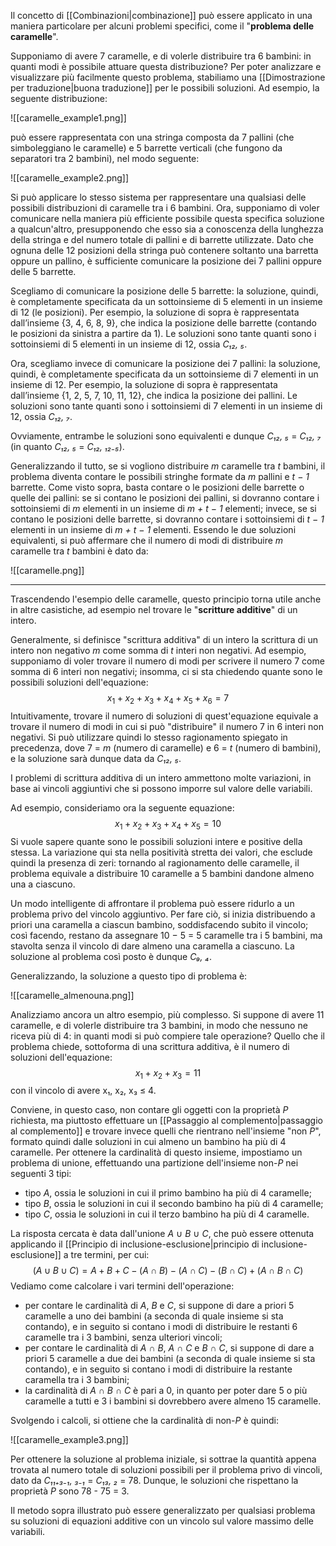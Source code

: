 Il concetto di [[Combinazioni|combinazione]] può essere applicato in una maniera particolare per alcuni problemi specifici, come il "**problema delle caramelle**".

Supponiamo di avere 7 caramelle, e di volerle distribuire tra 6 bambini: in quanti modi è possibile attuare questa distribuzione? Per poter analizzare e visualizzare più facilmente questo problema, stabiliamo una [[Dimostrazione per traduzione|buona traduzione]] per le possibili soluzioni. Ad esempio, la seguente distribuzione:

![[caramelle_example1.png]]

può essere rappresentata con una stringa composta da 7 pallini (che simboleggiano le caramelle) e 5 barrette verticali (che fungono da separatori tra 2 bambini), nel modo seguente:

![[caramelle_example2.png]]

Si può applicare lo stesso sistema per rappresentare una qualsiasi delle possibili distribuzioni di caramelle tra i 6 bambini. Ora, supponiamo di voler comunicare nella maniera più efficiente possibile questa specifica soluzione a qualcun'altro, presupponendo che esso sia a conoscenza della lunghezza della stringa e del numero totale di pallini e di barrette utilizzate. Dato che ognuna delle 12 posizioni della stringa può contenere soltanto una barretta oppure un pallino, è sufficiente comunicare la posizione dei 7 pallini oppure delle 5 barrette.

Scegliamo di comunicare la posizione delle 5 barrette: la soluzione, quindi, è completamente specificata da un sottoinsieme di 5 elementi in un insieme di 12 (le posizioni). Per esempio, la soluzione di sopra è rappresentata dall’insieme {3, 4, 6, 8, 9}, che indica la posizione delle barrette (contando le posizioni da sinistra a partire da 1). Le soluzioni sono tante quanti sono i sottoinsiemi di 5 elementi in un insieme di 12, ossia *C₁₂, ₅*.

Ora, scegliamo invece di comunicare la posizione dei 7 pallini: la soluzione, quindi, è completamente specificata da un sottoinsieme di 7 elementi in un insieme di 12. Per esempio, la soluzione di sopra è rappresentata dall’insieme {1, 2, 5, 7, 10, 11, 12}, che indica la posizione dei pallini. Le soluzioni sono tante quanti sono i sottoinsiemi di 7 elementi in un insieme di 12, ossia *C₁₂, ₇*.

Ovviamente, entrambe le soluzioni sono equivalenti e dunque *C₁₂, ₅* = *C₁₂, ₇* (in quanto *C₁₂, ₅* = *C₁₂, ₁₂₋₅*).

Generalizzando il tutto, se si vogliono distribuire *m* caramelle tra *t* bambini, il problema diventa contare le possibili stringhe formate da *m* pallini e *t − 1* barrette. Come visto sopra, basta contare o le posizioni delle barrette o quelle dei pallini: se si contano le posizioni dei pallini, si dovranno contare i sottoinsiemi di *m* elementi in un insieme di *m + t − 1* elementi; invece, se si contano le posizioni delle barrette, si dovranno contare i sottoinsiemi di *t − 1* elementi in un insieme di *m + t − 1* elementi. Essendo le due soluzioni equivalenti, si può affermare che il numero di modi di distribuire *m* caramelle tra *t* bambini è dato da:

![[caramelle.png]]
___
Trascendendo l'esempio delle caramelle, questo principio torna utile anche in altre casistiche, ad esempio nel trovare le "**scritture additive**" di un intero.

Generalmente, si definisce "scrittura additiva" di un intero la scrittura di un intero non negativo *m* come somma di *t* interi non negativi. Ad esempio, supponiamo di voler trovare il numero di modi per scrivere il numero 7 come somma di 6 interi non negativi; insomma, ci si sta chiedendo quante sono le possibili soluzioni dell'equazione:
$$x_1 + x_2 + x_3 + x_4 + x_5 + x_6 = 7$$
Intuitivamente, trovare il numero di soluzioni di quest'equazione equivale a trovare il numero di modi in cui si può "distribuire" il numero 7 in 6 interi non negativi. Si può utilizzare quindi lo stesso ragionamento spiegato in precedenza, dove 7 = *m* (numero di caramelle) e 6 = *t* (numero di bambini), e la soluzione sarà dunque data da *C₁₂, ₅*.

I problemi di scrittura additiva di un intero ammettono molte variazioni, in base ai vincoli aggiuntivi che si possono imporre sul valore delle variabili.

Ad esempio, consideriamo ora la seguente equazione:
$$x_1 + x_2 + x_3 + x_4 + x_5 = 10$$
Si vuole sapere quante sono le possibili soluzioni intere e positive della stessa. La variazione qui sta nella positività stretta dei valori, che esclude quindi la presenza di zeri: tornando al ragionamento delle caramelle, il problema equivale a distribuire 10 caramelle a 5 bambini dandone almeno una a ciascuno. 

Un modo intelligente di affrontare il problema può essere ridurlo a un problema privo del vincolo aggiuntivo. Per fare ciò, si inizia distribuendo a priori una caramella a ciascun bambino, soddisfacendo subito il vincolo; così facendo, restano da assegnare 10 − 5 = 5 caramelle tra i 5 bambini, ma stavolta senza il vincolo di dare almeno una caramella a ciascuno. La soluzione al problema così posto è dunque *C₉, ₄*. 

Generalizzando, la soluzione a questo tipo di problema è:

![[caramelle_almenouna.png]]

Analizziamo ancora un altro esempio, più complesso. Si suppone di avere 11 caramelle, e di volerle distribuire tra 3 bambini, in modo che nessuno ne riceva più di 4: in quanti modi si può compiere tale operazione? Quello che il problema chiede, sottoforma di una scrittura additiva, è il numero di soluzioni dell'equazione:
$$x_1 + x_2 + x_3 = 11$$
con il vincolo di avere x₁, x₂, x₃ ≤ 4.

Conviene, in questo caso, non contare gli oggetti con la proprietà *P* richiesta, ma piuttosto effettuare un [[Passaggio al complemento|passaggio al complemento]] e trovare invece quelli che rientrano nell'insieme "non *P*", formato quindi dalle soluzioni in cui almeno un bambino ha più di 4 caramelle. Per ottenere la cardinalità di questo insieme, impostiamo un problema di unione, effettuando una partizione dell'insieme non-*P* nei seguenti 3 tipi:
- tipo *A*, ossia le soluzioni in cui il primo bambino ha più di 4 caramelle;
- tipo *B*, ossia le soluzioni in cui il secondo bambino ha più di 4 caramelle;
- tipo *C*, ossia le soluzioni in cui il terzo bambino ha più di 4 caramelle.

La risposta cercata è data dall'unione *A* ∪ *B* ∪ *C*, che può essere ottenuta applicando il [[Principio di inclusione-esclusione|principio di inclusione-esclusione]] a tre termini, per cui:
$$(A ∪ B ∪ C) = A + B + C − (A ∩ B) − (A ∩ C) − (B ∩ C) + (A ∩ B ∩ C)$$
Vediamo come calcolare i vari termini dell'operazione:
- per contare le cardinalità di *A*, *B* e *C*, si suppone di dare a priori 5 caramelle a uno dei bambini (a seconda di quale insieme si sta contando), e in seguito si contano i modi di distribuire le restanti 6 caramelle tra i 3 bambini, senza ulteriori vincoli;
- per contare le cardinalità di *A ∩ B*, *A ∩ C* e *B ∩ C*, si suppone di dare a priori 5 caramelle a due dei bambini (a seconda di quale insieme si sta contando), e in seguito si contano i modi di distribuire la restante caramella tra i 3 bambini;
- la cardinalità di *A ∩ B ∩ C* è pari a 0, in quanto per poter dare 5 o più caramelle a tutti e 3 i bambini si dovrebbero avere almeno 15 caramelle.

Svolgendo i calcoli, si ottiene che la cardinalità di non-*P* è quindi:

![[caramelle_example3.png]]

Per ottenere la soluzione al problema iniziale, si sottrae la quantità appena trovata al numero totale di soluzioni possibili per il problema privo di vincoli, dato da *C₁₁₊₃₋₁, ₃₋₁* = *C₁₃, ₂* = 78. Dunque, le soluzioni che rispettano la proprietà *P* sono 78 - 75 = 3.

Il metodo sopra illustrato può essere generalizzato per qualsiasi problema su soluzioni di equazioni additive con un vincolo sul valore massimo delle variabili.